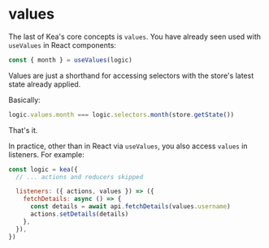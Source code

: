 # values

The last of Kea's core concepts is `values`. You have already seen used with
`useValues` in React components:

```javascript
const { month } = useValues(logic)
```

Values are just a shorthand for accessing selectors with the store's latest state already applied.

Basically:

```javascript
logic.values.month === logic.selectors.month(store.getState())
```

That's it.

In practice, other than in React via `useValues`, you also access `values` in listeners. For example:

```jsx
const logic = kea({
  // ... actions and reducers skipped

  listeners: ({ actions, values }) => ({
    fetchDetails: async () => {
      const details = await api.fetchDetails(values.username)
      actions.setDetails(details)
    },
  }),
})
```
